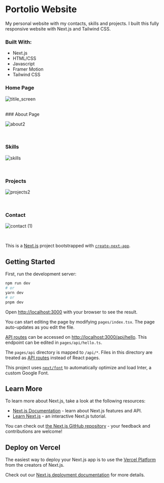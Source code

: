 # Portolio Website

My personal website with my contacts, skills and projects. I built this fully responsive website with Next.js and Tailwind CSS.

### Built With:
* Next.js
* HTML/CSS
* Javascript
* Framer Motion
* Tailwind CSS


### Home Page  </br>
![titile_screen](https://user-images.githubusercontent.com/96930354/227096252-b1511f06-7971-422e-87ee-04ca68a36001.gif)

</br>
### About Page </br>

![about2](https://user-images.githubusercontent.com/96930354/227099282-843d1e04-e16a-4f0f-a26d-de85a1bec3e0.gif)

</br>

### Skills </br>
![skills](https://user-images.githubusercontent.com/96930354/227097491-c9b8b9fc-cae3-43d6-9cc5-2ca09d1408c5.gif)


</br>

### Projects </br>
![projects2](https://user-images.githubusercontent.com/96930354/227099422-52158d45-e52e-403e-80fd-726d16957c1f.gif)

</br>

### Contact </br>
![contact (1)](https://user-images.githubusercontent.com/96930354/227100147-11d0d6b3-11ce-41ae-836e-7ba935537265.gif)

</br>






This is a [Next.js](https://nextjs.org/) project bootstrapped with [`create-next-app`](https://github.com/vercel/next.js/tree/canary/packages/create-next-app).

## Getting Started

First, run the development server:

```bash
npm run dev
# or
yarn dev
# or
pnpm dev
```

Open [http://localhost:3000](http://localhost:3000) with your browser to see the result.

You can start editing the page by modifying `pages/index.tsx`. The page auto-updates as you edit the file.

[API routes](https://nextjs.org/docs/api-routes/introduction) can be accessed on [http://localhost:3000/api/hello](http://localhost:3000/api/hello). This endpoint can be edited in `pages/api/hello.ts`.

The `pages/api` directory is mapped to `/api/*`. Files in this directory are treated as [API routes](https://nextjs.org/docs/api-routes/introduction) instead of React pages.

This project uses [`next/font`](https://nextjs.org/docs/basic-features/font-optimization) to automatically optimize and load Inter, a custom Google Font.

## Learn More

To learn more about Next.js, take a look at the following resources:

- [Next.js Documentation](https://nextjs.org/docs) - learn about Next.js features and API.
- [Learn Next.js](https://nextjs.org/learn) - an interactive Next.js tutorial.

You can check out [the Next.js GitHub repository](https://github.com/vercel/next.js/) - your feedback and contributions are welcome!

## Deploy on Vercel

The easiest way to deploy your Next.js app is to use the [Vercel Platform](https://vercel.com/new?utm_medium=default-template&filter=next.js&utm_source=create-next-app&utm_campaign=create-next-app-readme) from the creators of Next.js.

Check out our [Next.js deployment documentation](https://nextjs.org/docs/deployment) for more details.

